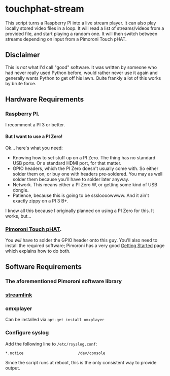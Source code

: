 # touchphat-stream

This script turns a Raspberry PI into a live stream player. It can also play locally stored video files in a loop. It will read a list of streams/videos from a provided file, and start playing a random one. It will then switch between streams depending on input from a Pimoroni Touch pHAT. 

## Disclaimer

This is _not_ what I'd call "good" software. It was written by someone who had never really used Python before, would rather never use it again and generally wants Python to get off his lawn. Quite frankly a lot of this works by brute force. 

## Hardware Requirements

### Raspberry PI. 

I recomment a PI 3 or better. 

#### But I want to use a PI Zero!

Ok... here's what you need:

* Knowing how to set stuff up on a PI Zero. The thing has no standard USB ports. Or a standard HDMI port, for that matter. 
* GPIO headers, which the PI Zero doesn't usually come with. So either solder them on, or buy one with headers pre-soldered. You may as well solder them because you'll have to solder later anyway.
* Network. This means either a PI Zero W, or getting some kind of USB dongle. 
* Patience, because this is going to be sssloooowwww. And it ain't exactly zippy on a PI 3 B+.

I know all this because I originally planned on using a PI Zero for this. It works, but...

### [Pimoroni Touch pHAT](https://shop.pimoroni.com/products/touch-phat). 

You _will_ have to solder the GPIO header onto this guy. You'll also need to install the required software; Pimoroni has a very good [Getting Started](https://learn.pimoroni.com/tutorial/sandyj/getting-started-with-touch-phat) page which explains how to do both. 

## Software Requirements

### The aforementioned Pimoroni software library

### [streamlink](https://github.com/streamlink/streamlink)

### omxplayer

Can be installed via ```apt-get install omxplayer```

### Configure syslog

Add the following line to ```/etc/rsyslog.conf```:

```*.notice                        /dev/console```

Since the script runs at reboot, this is the only consistent way to provide output. 
